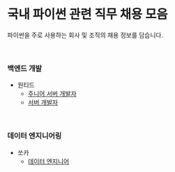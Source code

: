 # 국내 파이썬 관련 직무 채용 모음

파이썬을 주로 사용하는 회사 및 조직의 채용 정보를 담습니다.

<br>

### 백엔드 개발

- 원티드
    - [주니어 서버 개발자](https://www.wanted.co.kr/wd/65907?utm_source=notion&utm_medium=content&utm_campaign=devhire)
    - [서버 개발자](https://www.wanted.co.kr/wd/1761?utm_source=notion&utm_medium=content&utm_campaign=devhire)

<br>

### 데이터 엔지니어링

- 쏘카
    - [데이터 엔지니어](https://www.notion.so/socarcorp/d458b6b77a2243fb873d1ac800c321f7?p=49ab9563632a4fa9a24b091abaeecda1)

